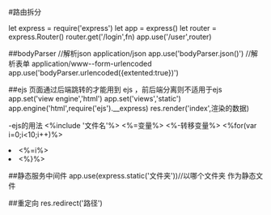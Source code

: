 #路由拆分

let express = require('express')
let app = express()
let router = express.Router()
router.get('/login',fn)
app.use('/user',router)

##bodyParser
//解析json application/json
app.use('bodyParser.json()')
//解析表单 application/www--form-urlencoded
app.use('bodyParser.urlencoded({extented:true})')

##ejs 页面通过后端跳转的才能用到 ejs  ，前后端分离则不适用于ejs
app.set('view engine','html')
app.set('views','static')
app.engine('html',require('ejs').__express)
res.render('index',渲染的数据)

-ejs的用法
<%include '文件名'%>
<%=变量%>
<%-转移变量%>
<%for(var i=0;i<10;i++)%>
<li><%=i%><li>
<%}%>

##静态服务中间件
app.use(express.static('文件夹'))//以哪个文件夹 作为静态文件

##重定向
res.redirect('路径')
